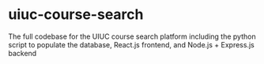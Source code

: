 # uiuc-course-search
The full codebase for the UIUC course search platform including the python script to populate the database, React.js frontend, and Node.js + Express.js backend
